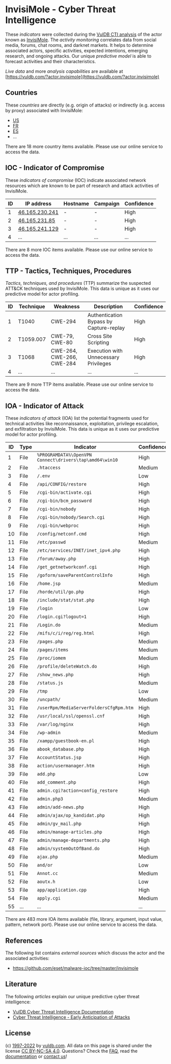 # InvisiMole - Cyber Threat Intelligence

These _indicators_ were collected during the [VulDB CTI analysis](https://vuldb.com/?kb.cti) of the actor known as [InvisiMole](https://vuldb.com/?actor.invisimole). The _activity monitoring_ correlates data from social media, forums, chat rooms, and darknet markets. It helps to determine associated actors, specific activities, expected intentions, emerging research, and ongoing attacks. Our unique _predictive model_ is able to forecast activities and their characteristics.

_Live data_ and more _analysis capabilities_ are available at [https://vuldb.com/?actor.invisimole](https://vuldb.com/?actor.invisimole)

## Countries

These _countries_ are directly (e.g. origin of attacks) or indirectly (e.g. access by proxy) associated with InvisiMole:

* [US](https://vuldb.com/?country.us)
* [FR](https://vuldb.com/?country.fr)
* [ES](https://vuldb.com/?country.es)
* ...

There are 18 more country items available. Please use our online service to access the data.

## IOC - Indicator of Compromise

These _indicators of compromise_ (IOC) indicate associated network resources which are known to be part of research and attack activities of InvisiMole.

ID | IP address | Hostname | Campaign | Confidence
-- | ---------- | -------- | -------- | ----------
1 | [46.165.230.241](https://vuldb.com/?ip.46.165.230.241) | - | - | High
2 | [46.165.231.85](https://vuldb.com/?ip.46.165.231.85) | - | - | High
3 | [46.165.241.129](https://vuldb.com/?ip.46.165.241.129) | - | - | High
4 | ... | ... | ... | ...

There are 8 more IOC items available. Please use our online service to access the data.

## TTP - Tactics, Techniques, Procedures

_Tactics, techniques, and procedures_ (TTP) summarize the suspected ATT&CK techniques used by InvisiMole. This data is unique as it uses our predictive model for actor profiling.

ID | Technique | Weakness | Description | Confidence
-- | --------- | -------- | ----------- | ----------
1 | T1040 | CWE-294 | Authentication Bypass by Capture-replay | High
2 | T1059.007 | CWE-79, CWE-80 | Cross Site Scripting | High
3 | T1068 | CWE-264, CWE-266, CWE-284 | Execution with Unnecessary Privileges | High
4 | ... | ... | ... | ...

There are 9 more TTP items available. Please use our online service to access the data.

## IOA - Indicator of Attack

These _indicators of attack_ (IOA) list the potential fragments used for technical activities like reconnaissance, exploitation, privilege escalation, and exfiltration by InvisiMole. This data is unique as it uses our predictive model for actor profiling.

ID | Type | Indicator | Confidence
-- | ---- | --------- | ----------
1 | File | `%PROGRAMDATA%\OpenVPN Connect\drivers\tap\amd64\win10` | High
2 | File | `.htaccess` | Medium
3 | File | `/.env` | Low
4 | File | `/api/CONFIG/restore` | High
5 | File | `/cgi-bin/activate.cgi` | High
6 | File | `/cgi-bin/bcm_password` | High
7 | File | `/cgi-bin/nobody` | High
8 | File | `/cgi-bin/nobody/Search.cgi` | High
9 | File | `/cgi-bin/webproc` | High
10 | File | `/config/netconf.cmd` | High
11 | File | `/etc/passwd` | Medium
12 | File | `/etc/services/INET/inet_ipv4.php` | High
13 | File | `/forum/away.php` | High
14 | File | `/get_getnetworkconf.cgi` | High
15 | File | `/goform/saveParentControlInfo` | High
16 | File | `/home.jsp` | Medium
17 | File | `/horde/util/go.php` | High
18 | File | `/include/stat/stat.php` | High
19 | File | `/login` | Low
20 | File | `/login.cgi?logout=1` | High
21 | File | `/Login.do` | Medium
22 | File | `/mifs/c/i/reg/reg.html` | High
23 | File | `/pages.php` | Medium
24 | File | `/pages/items` | Medium
25 | File | `/proc/iomem` | Medium
26 | File | `/profile/deleteWatch.do` | High
27 | File | `/show_news.php` | High
28 | File | `/status.js` | Medium
29 | File | `/tmp` | Low
30 | File | `/uncpath/` | Medium
31 | File | `/userRpm/MediaServerFoldersCfgRpm.htm` | High
32 | File | `/usr/local/ssl/openssl.cnf` | High
33 | File | `/var/log/nginx` | High
34 | File | `/wp-admin` | Medium
35 | File | `/xampp/guestbook-en.pl` | High
36 | File | `abook_database.php` | High
37 | File | `AccountStatus.jsp` | High
38 | File | `action/usermanager.htm` | High
39 | File | `add.php` | Low
40 | File | `add_comment.php` | High
41 | File | `admin.cgi?action=config_restore` | High
42 | File | `admin.php3` | Medium
43 | File | `admin/add-news.php` | High
44 | File | `admin/ajax/op_kandidat.php` | High
45 | File | `admin/gv_mail.php` | High
46 | File | `admin/manage-articles.php` | High
47 | File | `admin/manage-departments.php` | High
48 | File | `admin/systemOutOfBand.do` | High
49 | File | `ajax.php` | Medium
50 | File | `and/or` | Low
51 | File | `Annot.cc` | Medium
52 | File | `aoutx.h` | Low
53 | File | `app/application.cpp` | High
54 | File | `apply.cgi` | Medium
55 | ... | ... | ...

There are 483 more IOA items available (file, library, argument, input value, pattern, network port). Please use our online service to access the data.

## References

The following list contains _external sources_ which discuss the actor and the associated activities:

* https://github.com/eset/malware-ioc/tree/master/invisimole

## Literature

The following _articles_ explain our unique predictive cyber threat intelligence:

* [VulDB Cyber Threat Intelligence Documentation](https://vuldb.com/?kb.cti)
* [Cyber Threat Intelligence - Early Anticipation of Attacks](https://www.scip.ch/en/?labs.20201022)

## License

(c) [1997-2022](https://vuldb.com/?kb.changelog) by [vuldb.com](https://vuldb.com/?kb.about). All data on this page is shared under the license [CC BY-NC-SA 4.0](https://creativecommons.org/licenses/by-nc-sa/4.0/). Questions? Check the [FAQ](https://vuldb.com/?kb.faq), read the [documentation](https://vuldb.com/?kb) or [contact us](https://vuldb.com/?contact)!
